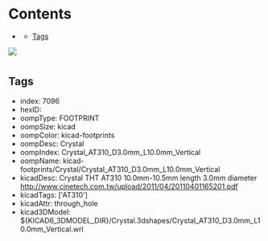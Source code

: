 



Contents
========

* [](#)
	* [Tags](#tags)
  
![][im]
# 

## Tags

- index: 7096
- hexID: 
- oompType: FOOTPRINT
- oompSize: kicad
- oompColor: kicad-footprints
- oompDesc: Crystal
- oompIndex: Crystal_AT310_D3.0mm_L10.0mm_Vertical
- oompName: kicad-footprints/Crystal/Crystal_AT310_D3.0mm_L10.0mm_Vertical
- kicadDesc: Crystal THT AT310 10.0mm-10.5mm length 3.0mm diameter http://www.cinetech.com.tw/upload/2011/04/20110401165201.pdf
- kicadTags: ['AT310']
- kicadAttr: through_hole
- kicad3DModel: ${KICAD6_3DMODEL_DIR}/Crystal.3dshapes/Crystal_AT310_D3.0mm_L10.0mm_Vertical.wrl



[im]: image.png
